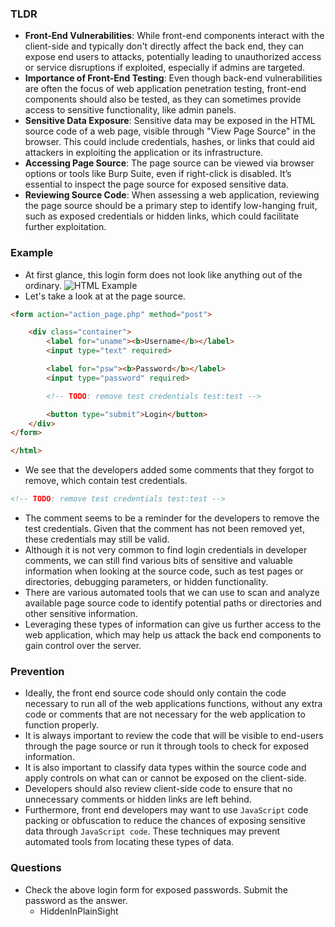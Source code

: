 ### TLDR
- **Front-End Vulnerabilities**: While front-end components interact with the client-side and typically don't directly affect the back end, they can expose end users to attacks, potentially leading to unauthorized access or service disruptions if exploited, especially if admins are targeted.
- **Importance of Front-End Testing**: Even though back-end vulnerabilities are often the focus of web application penetration testing, front-end components should also be tested, as they can sometimes provide access to sensitive functionality, like admin panels.
- **Sensitive Data Exposure**: Sensitive data may be exposed in the HTML source code of a web page, visible through "View Page Source" in the browser. This could include credentials, hashes, or links that could aid attackers in exploiting the application or its infrastructure.
- **Accessing Page Source**: The page source can be viewed via browser options or tools like Burp Suite, even if right-click is disabled. It’s essential to inspect the page source for exposed sensitive data.
- **Reviewing Source Code**: When assessing a web application, reviewing the page source should be a primary step to identify low-hanging fruit, such as exposed credentials or hidden links, which could facilitate further exploitation.



### Example
-  At first glance, this login form does not look like anything out of the ordinary.
![HTML Example](https://academy.hackthebox.com/storage/modules/75/web_apps_login_form_.png)
- Let's take a look at at the page source.
```html
<form action="action_page.php" method="post">

    <div class="container">
        <label for="uname"><b>Username</b></label>
        <input type="text" required>

        <label for="psw"><b>Password</b></label>
        <input type="password" required>

        <!-- TODO: remove test credentials test:test -->

        <button type="submit">Login</button>
    </div>
</form>

</html>
```
- We see that the developers added some comments that they forgot to remove, which contain test credentials.
```html
<!-- TODO: remove test credentials test:test -->
```
- The comment seems to be a reminder for the developers to remove the test credentials. Given that the comment has not been removed yet, these credentials may still be valid.
- Although it is not very common to find login credentials in developer comments, we can still find various bits of sensitive and valuable information when looking at the source code, such as test pages or directories, debugging parameters, or hidden functionality. 
- There are various automated tools that we can use to scan and analyze available page source code to identify potential paths or directories and other sensitive information.
- Leveraging these types of information can give us further access to the web application, which may help us attack the back end components to gain control over the server.



### Prevention
- Ideally, the front end source code should only contain the code necessary to run all of the web applications functions, without any extra code or comments that are not necessary for the web application to function properly. 
- It is always important to review the code that will be visible to end-users through the page source or run it through tools to check for exposed information.
- It is also important to classify data types within the source code and apply controls on what can or cannot be exposed on the client-side. 
- Developers should also review client-side code to ensure that no unnecessary comments or hidden links are left behind. 
- Furthermore, front end developers may want to use `JavaScript` code packing or obfuscation to reduce the chances of exposing sensitive data through `JavaScript code`. These techniques may prevent automated tools from locating these types of data.


### Questions
- Check the above login form for exposed passwords. Submit the password as the answer.
	- HiddenInPlainSight